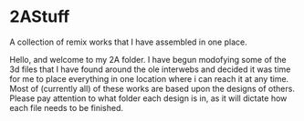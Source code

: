 # 2AStuff
A collection of remix works that I have assembled in one place. 

Hello, and welcome to my 2A folder. I have begun modofying some of the 3d files that I have found around the ole interwebs and decided it was time for me to place everything in one location where i can reach it at any time. Most of (currently all) of these works are based upon the designs of others. Please pay attention to what folder each design is in, as it will dictate how each file needs to be finished.
